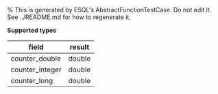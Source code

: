 % This is generated by ESQL's AbstractFunctionTestCase. Do not edit it. See ../README.md for how to regenerate it.

**Supported types**

| field | result |
| --- | --- |
| counter_double | double |
| counter_integer | double |
| counter_long | double |

